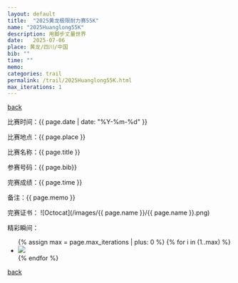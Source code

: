 ```yaml
---
layout: default
title:  "2025黄龙极限耐力赛55K"
name: "2025Huanglong55K"
description: 用脚步丈量世界
date:   2025-07-06
place: 黄龙/四川/中国
bib: ""
time: ""
memo: 
categories: trail
permalink: /trail/2025Huanglong55K.html
max_iterations: 1
---
```

[back](/trail)

比赛时间：{{ page.date | date: "%Y-%m-%d" }}

比赛地点：{{ page.place }}

比赛名称：{{ page.title }}

参赛号码：{{ page.bib}}

完赛成绩：{{ page.time }}

备注：{{ page.memo }}

完赛证书：
![Octocat](/images/{{ page.name }}/{{ page.name }}.png)

精彩瞬间：
<ul>
{% assign max = page.max_iterations | plus: 0 %}
{% for i in (1..max) %}
    <li><img src="/images/{{ page.name }}/{{ page.name }}-{{ i }}.jpeg"></li>
{% endfor %}
</ul>

[back](/trail)
